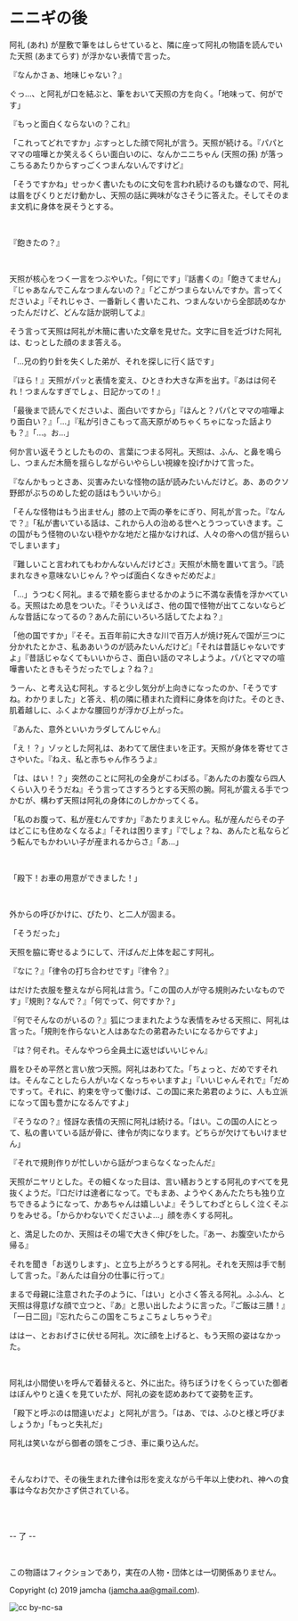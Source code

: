 

# ニニギの後

阿礼 (あれ) が屋敷で筆をはしらせていると、隣に座って阿礼の物語を読んでいた天照 (あまてらす) が浮かない表情で言った。

『なんかさぁ、地味じゃない？』

ぐっ…、と阿礼が口を結ぶと、筆をおいて天照の方を向く。「地味って、何がです」

『もっと面白くならないの？これ』

「これってどれですか」ぶすっとした顔で阿礼が言う。天照が続ける。『パパとママの喧嘩とか笑えるくらい面白いのに、なんかニニちゃん (天照の孫) が落っこちるあたりからすっごくつまんないんですけど』

「そうですかね」せっかく書いたものに文句を言われ続けるのも嫌なので、阿礼は眉をぴくりとだけ動かし、天照の話に興味がなさそうに答えた。そしてそのまま文机に身体を戻そうとする。

<br>

『飽きたの？』

<br>

天照が核心をつく一言をつぶやいた。「何にです」『話書くの』「飽きてません」『じゃあなんでこんなつまんないの？』「どこがつまらないんですか。言ってくださいよ」『それじゃさ、一番新しく書いたこれ、つまんないから全部読めなかったんだけど、どんな話か説明してよ』

そう言って天照は阿礼が木簡に書いた文章を見せた。文字に目を近づけた阿礼は、むっとした顔のまま答える。

「…兄の釣り針を失くした弟が、それを探しに行く話です」

『ほら！』天照がパッと表情を変え、ひときわ大きな声を出す。『あはは何それ！つまんなすぎでしょ、日記かっての！』

「最後まで読んでくださいよ、面白いですから」『ほんと？パパとママの喧嘩より面白い？』「…」『私が引きこもって高天原がめちゃくちゃになった話よりも？』「…。お…」

何か言い返そうとしたものの、言葉につまる阿礼。天照は、ふん、と鼻を鳴らし、つまんだ木簡を揺らしながらいやらしい視線を投げかけて言った。

『なんかもっとさあ、災害みたいな怪物の話が読みたいんだけど。あ、あのクソ野郎がぶちのめした蛇の話はもういいから』

「そんな怪物はもう出ません」膝の上で両の拳をにぎり、阿礼が言った。『なんで？』「私が書いている話は、これから人の治める世へとうつっていきます。この国がもう怪物のいない穏やかな地だと描かなければ、人々の帝への信が揺らいでしまいます」

『難しいこと言われてもわかんないんだけどさ』天照が木簡を置いて言う。『読まれなきゃ意味ないじゃん？やっぱ面白くなきゃだめだよ』

「…」うつむく阿礼。まるで頬を膨らませるかのように不満な表情を浮かべている。天照はため息をついた。『そういえばさ、他の国で怪物が出てこないならどんな昔話になってるの？あんた前にいろいろ話してたよね？』

「他の国ですか」『そそ。五百年前に大きな川で百万人が焼け死んで国が三つに分かれたとかさ、私ああいうのが読みたいんだけど』「それは昔話じゃないですよ」『昔話じゃなくてもいいからさ、面白い話のマネしようよ。パパとママの喧嘩書いたときもそうだったでしょ？ね？』

うーん、と考え込む阿礼。すると少し気分が上向きになったのか、「そうですね。わかりました」と答え、机の隣に積まれた資料に身体を向けた。そのとき、肌着越しに、ふくよかな腰回りが浮かび上がった。

『あんた、意外といいカラダしてんじゃん』

「え！？」ゾッとした阿礼は、あわてて居住まいを正す。天照が身体を寄せてささやいた。『ねえ、私と赤ちゃん作ろうよ』

「は、はい！？」突然のことに阿礼の全身がこわばる。『あんたのお腹なら四人くらい入りそうだね』そう言ってさすろうとする天照の腕。阿礼が震える手でつかむが、構わず天照は阿礼の身体にのしかかってくる。

「私のお腹って、私が産むんですか」『あたりまえじゃん。私が産んだらその子はどこにも住めなくなるよ』「それは困ります」『でしょ？ね、あんたと私ならどう転んでもかわいい子が産まれるからさ』「あ…」

<br>

「殿下！お車の用意ができました！」

<br>

外からの呼びかけに、ぴたり、と二人が固まる。

「そうだった」

天照を脇に寄せるようにして、汗ばんだ上体を起こす阿礼。

『なに？』「律令の打ち合わせです」『律令？』

はだけた衣服を整えながら阿礼は言う。「この国の人が守る規則みたいなものです」『規則？なんで？』「何でって、何ですか？」

『何でそんなのがいるの？』狐につままれたような表情をみせる天照に、阿礼は言った。「規則を作らないと人はあなたの弟君みたいになるからですよ」

『は？何それ。そんなやつら全員土に返せばいいじゃん』

眉をひそめ平然と言い放つ天照。阿礼はあわてた。「ちょっと、だめですそれは。そんなことしたら人がいなくなっちゃいますよ」『いいじゃんそれで』「だめですって。それに、約束を守って働けば、この国に来た弟君のように、人も立派になって国も豊かになるんですよ」

『そうなの？』怪訝な表情の天照に阿礼は続ける。「はい。この国の人にとって、私の書いている話が骨に、律令が肉になります。どちらが欠けてもいけません」

『それで規則作りが忙しいから話がつまらなくなったんだ』

天照がニヤリとした。その細くなった目は、言い繕おうとする阿礼のすべてを見抜くようだ。『口だけは達者になって。でもまあ、ようやくあんたたちも独り立ちできるようになって、かあちゃんは嬉しいよ』そうしてわざとらしく泣くそぶりをみせる。「からかわないでくださいよ…」顔を赤くする阿礼。

と、満足したのか、天照はその場で大きく伸びをした。『あー、お腹空いたから帰る』

それを聞き「お送りします」、と立ち上がろうとする阿礼。それを天照は手で制して言った。『あんたは自分の仕事に行って』

まるで母親に注意された子のように、「はい」と小さく答える阿礼。ふふん、と天照は得意げな顔で立つと、『あ』と思い出したように言った。『ご飯は三膳！』「一日二回」『忘れたらこの国をこちょこちょしちゃうぞ』

ははー、とおおげさに伏せる阿礼。次に顔を上げると、もう天照の姿はなかった。

<br>

阿礼は小間使いを呼んで着替えると、外に出た。待ちぼうけをくらっていた御者はぼんやりと遠くを見ていたが、阿礼の姿を認めあわてて姿勢を正す。

「殿下と呼ぶのは間違いだよ」と阿礼が言う。「はあ、では、ふひと様と呼びましょうか」「もっと失礼だ」

阿礼は笑いながら御者の頭をこづき、車に乗り込んだ。

<br>

そんなわけで、その後生まれた律令は形を変えながら千年以上使われ、神への食事は今なお欠かさず供されている。

<br>  
<br>  

-- 了 --

<br>  

この物語はフィクションであり，実在の人物・団体とは一切関係ありません。  

Copyright (c) 2019 jamcha (jamcha.aa@gmail.com).  

![cc by-nc-sa](https://i.creativecommons.org/l/by-nc-sa/4.0/88x31.png)  

